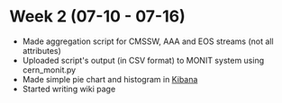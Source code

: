 # Week 2 (07-10 - 07-16)

*   Made aggregation script for CMSSW, AAA and EOS streams (not all attributes)
*   Uploaded script's output (in CSV format) to MONIT system using cern_monit.py
*   Made simple pie chart and histogram in [Kibana](https://monit-kibana.cern.ch)
*   Started writing wiki page
